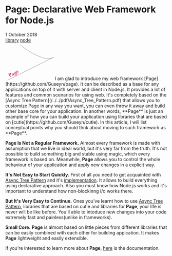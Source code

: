 # Page: Declarative Web Framework for Node.js

<div class="date">1 October 2018</div>

<div class="tags">
  <a class="tag" href="/../tags/library?v={version}">library</a>
  <a class="tag" href="/../tags/node?v={version}">node</a>
</div>

<img class="article-logo" style="width: 150px; height: 117.4px;" src="data:image/svg+xml;base64,PHN2ZyB4bWxucz0iaHR0cDovL3d3dy53My5vcmcvMjAwMC9zdmciIHZlcnNpb249IjEuMSIgeG1s%0D%0AbnM6eGxpbms9Imh0dHA6Ly93d3cudzMub3JnLzE5OTkveGxpbmsiIHhtbG5zOnN2Z2pzPSJodHRw%0D%0AOi8vc3ZnanMuY29tL3N2Z2pzIiB3aWR0aD0iMjMwIiBoZWlnaHQ9IjE4MCI+PGRlZnMgaWQ9IlN2%0D%0AZ2pzRGVmczEwMDEiPjwvZGVmcz48c3ZnIGlkPSJTdmdqc1N2ZzEwMDIiIHdpZHRoPSIyIiBoZWln%0D%0AaHQ9IjAiIGZvY3VzYWJsZT0iZmFsc2UiIHN0eWxlPSJvdmVyZmxvdzogaGlkZGVuOyB0b3A6IC0x%0D%0AMDAlOyBsZWZ0OiAtMTAwJTsgcG9zaXRpb246IGFic29sdXRlOyBvcGFjaXR5OiAwIj48cG9seWxp%0D%0AbmUgaWQ9IlN2Z2pzUG9seWxpbmUxMDAzIiBwb2ludHM9IjAsMCI+PC9wb2x5bGluZT48cGF0aCBp%0D%0AZD0iU3ZnanNQYXRoMTAwNCIgZD0iTTEwIDMwQzEwIDMwIDEyMCAxMjAgMTcwIDkwTC01MCAyMDAg%0D%0AIj48L3BhdGg+PC9zdmc+PHBhdGggaWQ9IlN2Z2pzUGF0aDEwMDYiIGQ9Ik03MCAxMEM3MCAxMCAx%0D%0AODAgMTAwIDIzMCA3MEwxMCAxODAgIiBmaWxsPSJub25lIiBzdHJva2UtbGluZWpvaW49InJvdW5k%0D%0AIiBzdHJva2UtbGluZWNhcD0icm91bmQiIHN0cm9rZT0iIzQ1NDU0NSIgc3Ryb2tlLXdpZHRoPSIx%0D%0AIj48L3BhdGg+PHRleHQgaWQ9IlN2Z2pzVGV4dDEwMDciIGZvbnQtZmFtaWx5PSJMdWNpZGEgR3Jh%0D%0AbmRlIiB4PSIzOCIgeT0iMTQ3LjEwMTU2MjUiIHRyYW5zZm9ybT0ibWF0cml4KDAuODk4Nzk0MDQ2%0D%0AMjk5MTY3LC0wLjQzODM3MTE0Njc4OTA3NzQsMC40MzgzNzExNDY3ODkwNzc0LDAuODk4Nzk0MDQ2%0D%0AMjk5MTY3LC01Ni4wODI3MjcwODE2NDI4MTUsMzguODY4MDgzMTgxODAxNDcpIiBmb250LXNpemU9%0D%0AIjI2IiB0ZXh0LWFuY2hvcj0ibWlkZGxlIiBmYW1pbHk9Ikx1Y2lkYSBHcmFuZGUiIHNpemU9IjI2%0D%0AIiBhbmNob3I9Im1pZGRsZSIgc3ZnanM6ZGF0YT0ieyZxdW90O2xlYWRpbmcmcXVvdDs6JnF1b3Q7%0D%0AMS41ZW0mcXVvdDt9Ij48dHNwYW4gaWQ9IlN2Z2pzVHNwYW4xMDA4IiBmaWxsPSIjYzQwMjMzIj5Q%0D%0AYWdlPC90c3Bhbj48L3RleHQ+PC9zdmc+">
I am glad to introduce my web framework [Page](https://github.com/Guseyn/page). It can be described as a base for any applications on top of it with server and client in Node.js. It provides a lot of features and common scenarios for using web. It's completely based on the [Async Tree Pattern](/../../pdf/Async_Tree_Pattern.pdf) that allows you to customize Page in any way you want, you can even throw it away and build other base core for your application. In another words, **Page** is just an example of how you can build your application using libraries that are based on [cutie](https://github.com/Guseyn/cutie). In this article, I will list conceptual points why you should thnk about moving to such framework as **Page**.

**Page Is Not a Regular Framework.**
Almost every framework is made with assumption that we live in ideal world, but it's very far from the truth. It's not possible to build something big and stable using magic, which every framework is based on. Meanwhile, **Page** allows you to control the whole behaviour of your application and apply new changes in a explicit way.

**It's Not Easy to Start Quickly.**
 First of all you need to get acquainted with [Async Tree Pattern](/../../pdf/Async_Tree_Pattern.pdf) and it's [implementation](https://github.com/Guseyn/cutie). It allows to build everything using declarative approach. Also you must know how Node.js works and it's important to understand how non-blockinng i/o works there.

**But It's Very Easy to Continue.**
Ones you've learnt how to use [Async Tree Pattern](/../../pdf/Async_Tree_Pattern.pdf), libraries that are based on cutie and libraries for **Page**, your life is never will be like before. You'll able to intoduce new changes into your code extremely fast and painless(unlike in frameworks).

**Small Core.**
**Page** is almost based on little pieces from different libraries that can be easily combined with each other for building appication. It makes **Page** lightweight and easily extensible.

If you're interested to learn more about **Page**, [here](https://github.com/Guseyn/page/blob/master/README.md) is the documentation. 
